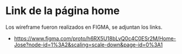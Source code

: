 # Link de la página home

Los wireframe fueron realizados en FIGMA, se adjuntan los links.

- https://www.figma.com/proto/h6RX5U18bLvQ0c4C0ESr2M/Home-Jose?node-id=1%3A2&scaling=scale-down&page-id=0%3A1